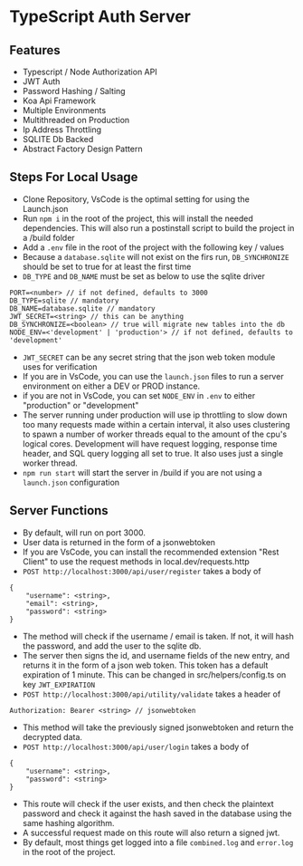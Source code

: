 # TypeScript Auth Server
 
## Features
* Typescript / Node Authorization API
* JWT Auth
* Password Hashing / Salting
* Koa Api Framework
* Multiple Environments
* Multithreaded on Production
* Ip Address Throttling
* SQLITE Db Backed
* Abstract Factory Design Pattern
 
## Steps For Local Usage
* Clone Repository, VsCode is the optimal setting for using the Launch.json
* Run `npm i` in the root of the project, this will install the needed dependencies. This will also run a postinstall script to build the project in a /build folder
* Add a `.env` file in the root of the project with the following key / values
* Because a `database.sqlite` will not exist on the firs run, `DB_SYNCHRONIZE` should be set to true for at least the first time
* `DB_TYPE` and `DB_NAME` must be set as below to use the sqlite driver
```
PORT=<number> // if not defined, defaults to 3000
DB_TYPE=sqlite // mandatory
DB_NAME=database.sqlite // mandatory
JWT_SECRET=<string> // this can be anything
DB_SYNCHRONIZE=<boolean> // true will migrate new tables into the db
NODE_ENV=<'development' | 'production'> // if not defined, defaults to 'development'
```
* `JWT_SECRET` can be any secret string that the json web token module uses for verification
* If you are in VsCode, you can use the `launch.json` files to run a server environment on either a DEV or PROD instance.
* if you are not in VsCode, you can set `NODE_ENV` in `.env` to either "production" or "development"
* The server running under production will use ip throttling to slow down too many requests made within a certain interval, it also uses clustering to spawn a number of worker threads equal to the amount of the cpu's logical cores. Development will have request logging, response time header, and SQL query logging all set to true. It also uses just a single worker thread.
* `npm run start` will start the server in /build if you are not using a `launch.json` configuration
 
## Server Functions
* By default, will run on port 3000.
* User data is returned in the form of a jsonwebtoken
* If you are VsCode, you can install the recommended extension "Rest Client" to use the request methods in local.dev/requests.http
* `POST http://localhost:3000/api/user/register` takes a body of
```
{
    "username": <string>,
    "email": <string>,
    "password": <string>
}
```
* The method will check if the username / email is taken. If not, it will hash the password, and add the user to the sqlite db. 
* The server then signs the id, and username fields of the new entry, and returns it in the form of a json web token. This token has a default expiration of 1 minute. This can be changed in src/helpers/config.ts on key `JWT_EXPIRATION`
* `POST http://localhost:3000/api/utility/validate` takes a header of
```
Authorization: Bearer <string> // jsonwebtoken
```
* This method will take the previously signed jsonwebtoken and return the decrypted data.
* `POST http://localhost:3000/api/user/login` takes a body of
```
{
    "username": <string>,
    "password": <string>
}
```
* This route will check if the user exists, and then check the plaintext password and check it against the hash saved in the database using the same hashing algorithm.
* A successful request made on this route will also return a signed jwt.
* By default, most things get logged into a file `combined.log` and `error.log` in the root of the project.

